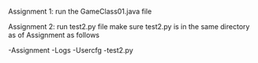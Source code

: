 Assignment 1:
run the GameClass01.java file


Assignment 2:
run test2.py file 
make sure test2.py is in the same directory as of Assignment 
as follows

-Assignment
    -Logs
    -Usercfg
-test2.py